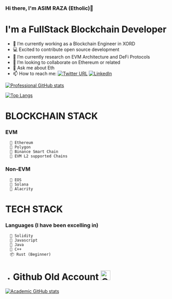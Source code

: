 ### Hi there, I'm ASIM RAZA (Etholic)👋

# I'm a FullStack Blockchain Developer

- 🔭 I’m currently working as a Blockchain Engineer in XORD
- 💻 Excited to contribute open source development
- 🌱 I’m currently research on EVM Architecture and DeFi Protocols
- 👯 I’m looking to collaborate on Ethereum or related
- 💬 Ask me about Eth
- 📫 How to reach me: [![Twitter URL](https://img.shields.io/twitter/url/https/twitter.com/Syed_AsimRN.svg?style=social&label=Follow%20%40Syed_AsimRN)](https://twitter.com/Syed_AsimRN) <a href="https://www.linkedin.com/in/asim-raza-76b32a185/">
    <img
      src="https://img.shields.io/static/v1?logo=linkedin&style=flat-square&color=0072b1&label=LinkedIn&message=%E2%98%86"
      alt="LinkedIn"
    />
  </a>
  
[![Professional GitHub stats](https://github-readme-stats.vercel.app/api?username=SAsimRaza)](https://github.com/SAsimRaza/github-readme-stats)

   [![Top Langs](https://github-readme-stats.vercel.app/api/top-langs/?username=SyedAsimRazaNaqvi&layout=compact&langs_count=10)](https://github.com/SyedAsimRazaNaqvi/github-readme-stats)
</details>

# BLOCKCHAIN STACK
  ###  EVM 
  
      🐍 Ethereum
      🤖 Polygon
      🦾 Binance Smart Chain
      🐍 EVM L2 supported Chains
      
  ###  Non-EVM 
  
      🐍 EOS
      🤖 Solana
      🦾 Alacrity

# TECH STACK
  ###  Languages (I have been excelling in)
  
      🐍 Solidity
      🤖 Javascript
      🦾 Java
      🐍 C++ 
      📦 Rust (Beginner)

<!--
**SAsimRaza/SAsimRaza** is a ✨ _special_ ✨ repository because its `README.md` (this file) appears on your GitHub profile.

- 🔭 I’m currently working on ...
- 🌱 I’m currently learning ...
- 👯 I’m looking to collaborate on ...
- 🤔 I’m looking for help with ...
- 💬 Ask me about ...
- 📫 How to reach me: ...

-->


  











- # Github Old Account <a href="https://github.com/SyedAsimRazaNaqvi" target="_blank"><img src="https://raw.githubusercontent.com/nakulbhati/nakulbhati/master/contain/git.png" alt="GitHub" width="30"></a>
 [![Academic GitHub stats](https://github-readme-stats.vercel.app/api?username=SyedAsimRazaNaqvi)](https://github.com/SyedAsimRazaNaqvi/github-readme-stats)
